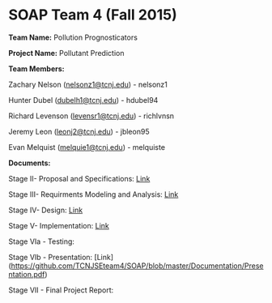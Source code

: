 # SOAP Team 4 (Fall 2015)

**Team Name:** Pollution Prognosticators 


**Project Name:** Pollutant Prediction 


**Team Members:** 

Zachary Nelson (nelsonz1@tcnj.edu) - nelsonz1

Hunter Dubel (dubelh1@tcnj.edu) - hdubel94

Richard Levenson (levensr1@tcnj.edu) - richlvnsn

Jeremy Leon (leonj2@tcnj.edu) - jbleon95

Evan Melquist (melquie1@tcnj.edu) - melquiste

**Documents:**

Stage II- Proposal and Specifications: [Link](https://github.com/TCNJSEteam4/SOAP/blob/master/Documentation/Proposal%20and%20Specifications.pdf)

Stage III- Requirments Modeling and Analysis:
[Link](https://github.com/TCNJSEteam4/SOAP/blob/master/Documentation/Requirements%20Modeling%20and%20Analysis.pdf)

Stage IV- Design:
[Link](https://github.com/TCNJSEteam4/SOAP/blob/master/Documentation/Design.pdf)

Stage V- Implementation:
[Link](https://github.com/TCNJSEteam4/SOAP/blob/master/Documentation/Implementation.pdf)

Stage VIa - Testing:

Stage VIb - Presentation:
[Link] (https://github.com/TCNJSEteam4/SOAP/blob/master/Documentation/Presentation.pdf)

Stage VII - Final Project Report:
